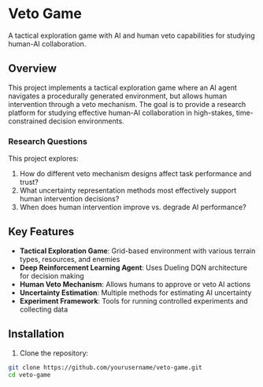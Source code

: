 # Veto Game

A tactical exploration game with AI and human veto capabilities for studying human-AI collaboration.

## Overview

This project implements a tactical exploration game where an AI agent navigates a procedurally generated environment, but allows human intervention through a veto mechanism. The goal is to provide a research platform for studying effective human-AI collaboration in high-stakes, time-constrained decision environments.

### Research Questions

This project explores:
1. How do different veto mechanism designs affect task performance and trust?
2. What uncertainty representation methods most effectively support human intervention decisions?
3. When does human intervention improve vs. degrade AI performance?

## Key Features

- **Tactical Exploration Game**: Grid-based environment with various terrain types, resources, and enemies
- **Deep Reinforcement Learning Agent**: Uses Dueling DQN architecture for decision making
- **Human Veto Mechanism**: Allows humans to approve or veto AI actions
- **Uncertainty Estimation**: Multiple methods for estimating AI uncertainty
- **Experiment Framework**: Tools for running controlled experiments and collecting data

## Installation

1. Clone the repository:
```bash
git clone https://github.com/yourusername/veto-game.git
cd veto-game